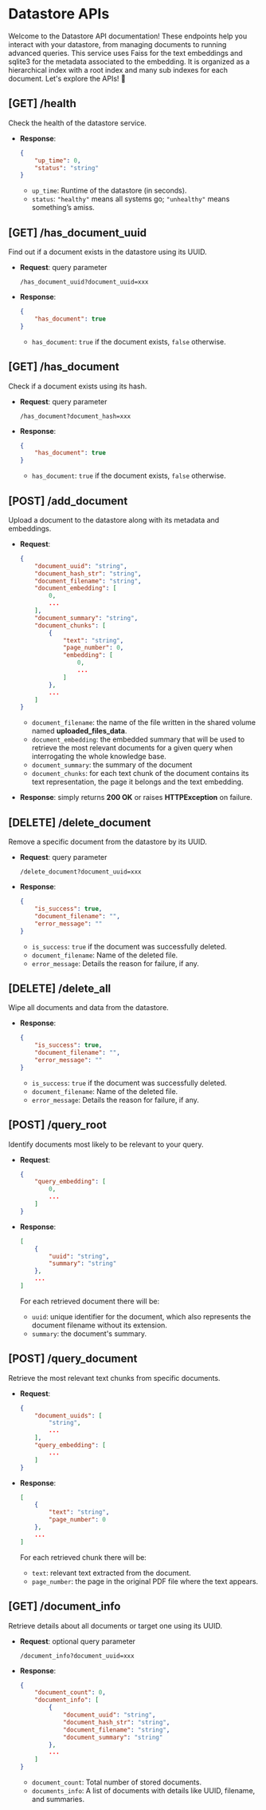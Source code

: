 # Datastore APIs
Welcome to the Datastore API documentation! These endpoints help you interact with your datastore, from managing documents to running advanced queries. This service uses Faiss for the text embeddings and sqlite3 for the metadata associated to the embedding. It is organized as a hierarchical index with a root index and many sub indexes for each document. Let's explore the APIs! 🌟


## [GET] /health
Check the health of the datastore service.
- **Response**:
    ```json
    {
        "up_time": 0,
        "status": "string"
    }
    ```
    - `up_time`: Runtime of the datastore (in seconds).
    - `status`: `"healthy"` means all systems go; `"unhealthy"` means something’s amiss.


## [GET] /has_document_uuid
Find out if a document exists in the datastore using its UUID.
- **Request**: query parameter
    ```
    /has_document_uuid?document_uuid=xxx
    ```

- **Response**:
    ```json
    {
        "has_document": true
    }
    ```
    - `has_document`: `true` if the document exists, `false` otherwise.


## [GET] /has_document
Check if a document exists using its hash.
- **Request**: query parameter
    ```
    /has_document?document_hash=xxx
    ```

- **Response**:
    ```json
    {
        "has_document": true
    }
    ```
    - `has_document`: `true` if the document exists, `false` otherwise.


## [POST] /add_document
Upload a document to the datastore along with its metadata and embeddings.
- **Request**: 
    ```json
    {
        "document_uuid": "string",
        "document_hash_str": "string",
        "document_filename": "string",
        "document_embedding": [
            0,
            ...
        ],
        "document_summary": "string",
        "document_chunks": [
            {
                "text": "string",
                "page_number": 0,
                "embedding": [
                    0,
                    ...
                ]
            },
            ...
        ]
    }
    ```
    - `document_filename`: the name of the file written in the shared volume named **uploaded_files_data**.
    - `document_embedding`: the embedded summary that will be used to retrieve the most relevant documents for a given query when interrogating the whole knowledge base.
    - `document_summary`: the summary of the document
    - `document_chunks`: for each text chunk of the document contains its text representation, the page it belongs and the text embedding. 

- **Response**: simply returns **200 OK** or raises **HTTPException** on failure.


## [DELETE] /delete_document
Remove a specific document from the datastore by its UUID.
- **Request**: query parameter
    ```
    /delete_document?document_uuid=xxx
    ```

- **Response**:
    ```json
    {
        "is_success": true,
        "document_filename": "",
        "error_message": ""
    }
    ```
    - `is_success`: `true` if the document was successfully deleted.
    - `document_filename`: Name of the deleted file.
    - `error_message`: Details the reason for failure, if any.

## [DELETE] /delete_all
Wipe all documents and data from the datastore.
- **Response**:
    ```json
    {
        "is_success": true,
        "document_filename": "",
        "error_message": ""
    }
    ```
    - `is_success`: `true` if the document was successfully deleted.
    - `document_filename`: Name of the deleted file.
    - `error_message`: Details the reason for failure, if any.


## [POST] /query_root
Identify documents most likely to be relevant to your query.
- **Request**: 
    ```json
    {
        "query_embedding": [
            0,
            ...
        ]
    }
    ```

- **Response**:
    ```json
    [
        {
            "uuid": "string",
            "summary": "string"
        },
        ...
    ]
    ```
    For each retrieved document there will be:
    - `uuid`: unique identifier for the document, which also represents the document filename without its extension.
    - `summary`: the document's summary.


## [POST] /query_document
Retrieve the most relevant text chunks from specific documents.
- **Request**:
    ```json
    {
        "document_uuids": [
            "string",
            ...
        ],
        "query_embedding": [
            ...
        ]
    }
    ```

- **Response**:
    ```json
    [
        {
            "text": "string",
            "page_number": 0
        },
        ...
    ]
    ```
    For each retrieved chunk there will be:
    - `text`: relevant text extracted from the document.
    - `page_number`: the page in the original PDF file where the text appears.


## [GET] /document_info
Retrieve details about all documents or target one using its UUID.
- **Request**: optional query parameter
    ```
    /document_info?document_uuid=xxx
    ```

- **Response**:
    ```json
    {
        "document_count": 0,
        "document_info": [
            {
                "document_uuid": "string",
                "document_hash_str": "string",
                "document_filename": "string",
                "document_summary": "string"
            },
            ...
        ]
    }
    ```
    - `document_count`: Total number of stored documents.
    - `documents_info`: A list of documents with details like UUID, filename, and summaries.